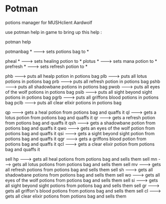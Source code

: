 # Potman
potions manager for MUSHclient Aardwolf

use potman help in game to bring up this help :

potman help

potmanbag *  --->  sets potions bag to *

pheal *     --->  sets healing potion to *
plotus *    --->  sets mana potion to *
prefresh *  --->  sets refresh potion to *

phb   --->  puts all healp potion in potions bag
plb   --->  puts all lotus potions in potions bag
prb   --->  puts all refresh potion in potions bag
pshb  --->  puts all shadowbane potions in potions bag
pwob  --->  puts all eyes of the wolf potions in potions bag
psib  ---> puts all sight beyond sight potions in potions bag
pgrb  --->  puts all griffons blood potions in potions bag
pclb  --->  puts all clear elixir potions in potions bag

qp   --->  gets a heal potion from potions bag and quaffs it
ql   --->  gets a lotus  potion from potions bag and quaffs it
qr   --->  gets a refresh  potion from potions bag and quaffs it
qsh  --->  gets a shadowbane  potion from potions bag and quaffs it
qwo  --->  gets an eyes of the wolf  potion from potions bag and quaffs it
qsi  --->  gets a sight beyond sight  potion from potions bag and quaffs it
qgr  --->  gets a griffons blood  potion from potions bag and quaffs it
qcl  --->  gets a clear elixir  potion from potions bag and quaffs it

sell hp  --->  gets all heal potions from potions bag and sells them
sell mn  --->  gets all lotus potions from potions bag and sells them
sell mv  ---> gets all refresh potions from potions bag and sells them
sell sh  --->  gets all shadowbane potions from potions bag and sells them
sell wo  --->  gets all eyes of the wolf potions from potions bag and sells them
sell si  --->  gets all sight beyond sight potions from potions bag and sells them
sell gr  --->  gets all griffon's blood potions from potions bag and sells them
sell cl  --->  gets all clear elixir potions from potions bag and sells them

